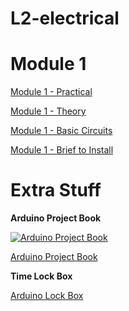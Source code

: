 # L2-electrical
   

# Module 1

[Module 1 - Practical](https://github.com/Kieran-777/l2-electrical/blob/main/module-1/module-1-practical.md)

[Module 1 - Theory](https://github.com/Kieran-777/l2-electrical/blob/main/module-1/module-1-theory.md)

[Module 1 - Basic Circuits](https://github.com/Kieran-777/l2-electrical/blob/main/module-1/basic-circuit-diagrams.md)

[Module 1 - Brief to Install](https://github.com/Kieran-777/l2-electrical/blob/main/module-1/module-1-brief-to-install.md)


# Extra Stuff

**Arduino Project Book** 

[![Arduino Project Book](http://img.youtube.com/vi/oKcH7p0yRcw/0.jpg)](http://www.youtube.com/watch?v=oKcH7p0yRcw "Arduino Project Book")

[Arduino Project Book](https://github.com/Kieran-777/arduino-projects-book)

**Time Lock Box**

[Arduino Lock Box](https://github.com/Kieran-777/lock-box)
